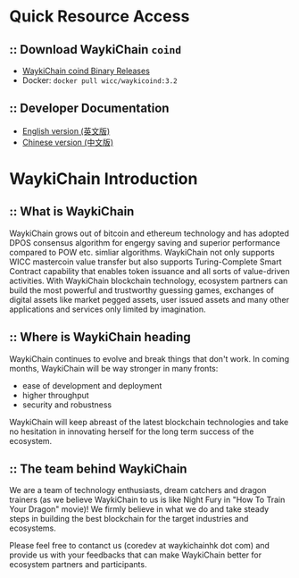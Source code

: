 Quick Resource Access
=====================================
## :: Download WaykiChain ```coind```
* [WaykiChain coind Binary Releases](https://github.com/WaykiChain/WaykiChain/wiki/Download-WaykiChain-Binary-Releases)
* Docker: ```docker pull wicc/waykicoind:3.2```

## :: Developer Documentation

* [English version (英文版)](https://wicc-devbook.readthedocs.io/en/latest)
* [Chinese version (中文版)](https://wicc-devbook.readthedocs.io/zh_CN/latest)

WaykiChain Introduction
=====================================

## :: What is WaykiChain

WaykiChain grows out of bitcoin and ethereum technology and has adopted DPOS consensus algorithm for engergy saving and superior performance compared to POW etc. simliar algorithms. WaykiChain not only supports WICC mastercoin value transfer but also supports Turing-Complete Smart Contract capability that enables token issuance and all sorts of value-driven activities. With WaykiChain blockchain technology, ecosystem partners can build the most powerful and trustworthy guessing games, exchanges of digital assets like market pegged assets, user issued assets and many other applications and services only limited by imagination.

## :: Where is WaykiChain heading

WaykiChain continues to evolve and break things that don't work. In coming months, WaykiChain will be way stronger in many fronts:
* ease of development and deployment
* higher throughput
* security and robustness

WaykiChain will keep abreast of the latest blockchain technologies and take no hesitation in innovating herself for the long term success of the ecosystem.

## :: The team behind WaykiChain

We are a team of technology enthusiasts, dream catchers and dragon trainers (as we believe WaykiChain to us is like Night Fury in "How To Train Your Dragon" movie)! We firmly believe in what we do and take steady steps in building the best blockchain for the target industries and ecosystems.

Please feel free to contanct us (coredev at waykichainhk dot com) and provide us with your feedbacks that can make WaykiChain better for ecosystem partners and participants.
